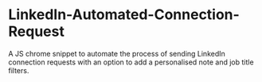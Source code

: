 # LinkedIn-Automated-Connection-Request
A JS chrome snippet to automate the process of sending  LinkedIn connection requests with an option to add a personalised note and job title filters.
